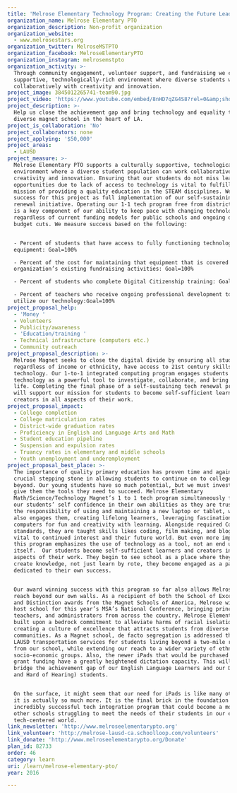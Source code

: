 ```yaml
---
title: 'Melrose Elementary Technology Program: Creating the Future Leaders of LA'
organization_name: Melrose Elementary PTO
organization_description: Non-profit organization
organization_website:
  - www.melrosestars.org
organization_twitter: MelroseMSTPTO
organization_facebook: MelroseElementaryPTO
organization_instagram: melrosemstpto
organization_activity: >-
  Through community engagement, volunteer support, and fundraising we create a
  supportive, technologically-rich environment where diverse students work
  collaboratively with creativity and innovation.
project_image: 3845012265741-team90.jpg
project_video: 'https://www.youtube.com/embed/8nHD7qZG4S8?rel=0&amp;showinfo=0'
project_description: >-
  Help us close the achievement gap and bring technology and equality to our
  diverse magnet school in the heart of LA.
project_is_collaboration: 'No'
project_collaborators: none
project_applying: '$50,000'
project_areas:
  - LAUSD
project_measure: >-
  Melrose Elementary PTO supports a culturally supportive, technologically-rich
  environment where a diverse student population can work collaboratively with
  creativity and innovation. Ensuring that our students do not miss learning
  opportunities due to lack of access to technology is vital to fulfilling our
  mission of providing a quality education in the STEAM disciplines. We define
  success for this project as full implementation of our self-sustaining tech
  renewal initiative. Operating our 1-1 tech program free from district funding
  is a key component of our ability to keep pace with changing technology
  regardless of current funding models for public schools and ongoing district
  budget cuts. We measure success based on the following:


  - Percent of students that have access to fully functioning technology
  equipment: Goal=100%  

  - Percent of the cost for maintaining that equipment that is covered by our
  organization’s existing fundraising activities: Goal=100%  

  - Percent of students who complete Digital Citizenship training: Goal=100% 

  - Percent of teachers who receive ongoing professional development to fully
  utilize our technology:Goal=100%
project_proposal_help:
  - 'Money '
  - Volunteers
  - Publicity/awareness
  - 'Education/training '
  - Technical infrastructure (computers etc.)
  - Community outreach
project_proposal_description: >-
  Melrose Magnet seeks to close the digital divide by ensuring all students,
  regardless of income or ethnicity, have access to 21st century skills and
  technology. Our 1-to-1 integrated computing program engages students to use
  technology as a powerful tool to investigate, collaborate, and bring ideas to
  life. Completing the final phase of a self-sustaining tech renewal project
  will support our mission for students to become self-sufficient learners and
  creators in all aspects of their work.
project_proposal_impact:
  - College completion
  - College matriculation rates
  - District-wide graduation rates
  - Proficiency in English and Language Arts and Math
  - Student education pipeline
  - Suspension and expulsion rates
  - Truancy rates in elementary and middle schools
  - Youth unemployment and underemployment
project_proposal_best_place: >-
  The importance of quality primary education has proven time and again to be a
  crucial stepping stone in allowing students to continue on to college and
  beyond. Our young students have so much potential, but we must invest in them,
  give them the tools they need to succeed. Melrose Elementary
  Math/Science/Technology Magnet’s 1 to 1 tech program simultaneously fosters
  our students’ self confidence in their own abilities as they are trusted with
  the responsibility of using and maintaining a new laptop or tablet, while it
  also engages them, creating lifelong learners, leveraging fascination with
  computers for fun and creativity with learning. Alongside required Common Core
  standards, they are taught skills likes coding, film making, and blogging -
  vital to continued interest and their future world. But even more important,
  this program emphasizes the use of technology as a tool, not an end unto
  itself.  Our students become self-sufficient learners and creators in all
  aspects of their work. They begin to see school as a place where they come to
  create knowledge, not just learn by rote, they become engaged as a partner,
  dedicated to their own success.


  Our award winning success with this program so far also allows Melrose to
  reach beyond our own walls. As a recipient of both the School of Excellence
  and Distinction awards from the Magnet Schools of America, Melrose will be a
  host school for this year’s MSA’s National Conference, bringing principals,
  teachers, and administrators from across the country. Melrose Elementary is
  built upon a bedrock commitment to alleviate harms of racial isolation by
  creating a culture of excellence that attracts students from diverse
  communities. As a Magnet school, de facto segregation is addressed through
  LAUSD transportation services for students living beyond a two-mile radius
  from our school, while extending our reach to a wider variety of ethnic and
  socio-economic groups. Also, the newer iPads that would be purchased with this
  grant funding have a greatly heightened dictation capacity. This will help
  bridge the achievement gap of our English Language Learners and our DHH (Deaf
  and Hard of Hearing) students.


  On the surface, it might seem that our need for iPads is like many others. But
  it is actually so much more. It is the final brick in the foundation of an
  incredibly successful tech integration program that could become a model for
  other schools struggling to meet the needs of their students in our ever more
  tech-centered world.
link_newsletter: 'http://www.melroseelementarypto.org'
link_volunteer: 'http://melrose-lausd-ca.schoolloop.com/volunteers'
link_donate: 'http://www.melroseelementarypto.org/Donate'
plan_id: 82733
order: 46
category: learn
uri: /learn/melrose-elementary-pto/
year: 2016

---
```

